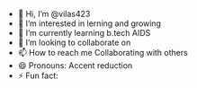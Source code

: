 - 👋 Hi, I’m @vilas423
- 👀 I’m interested in lerning and growing
- 🌱 I’m currently learning b.tech AIDS
- 💞️ I’m looking to collaborate on 
- 📫 How to reach me Collaborating with others
- 😄 Pronouns: Accent reduction
- ⚡ Fun fact: 

<!---
vilas423/vilas423 is a ✨ special ✨ repository because its `README.md` (this file) appears on your GitHub profile.
You can click the Preview link to take a look at your changes.
--->
